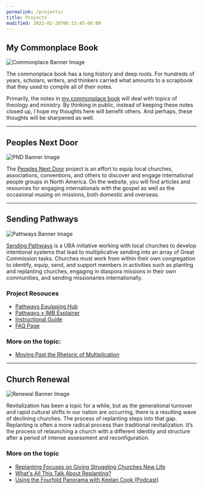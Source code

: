 ```yaml
---
permalink: /projects/
title: Projects
modified: 2021-02-26T06:15:45-06:00
---
```


## My Commonplace Book

![Commonplace Banner Image](https://i.imgur.com/BzZOtqw.png)

The commonplace book has a long history and deep roots. For hundreds of years, scholars, writers, and thinkers carried what amounts to a scrapbook that they used to compile all of their notes.

Primarily, the notes in [my commonplace book](https://commonplace.ml) will deal with topics of theology and ministry. By thinking in public, instead of keeping these notes closed up, I hope my thoughts here will benefit others. And perhaps, these thoughts will be sharpened as well.

---
## Peoples Next Door

![PND Banner Image](https://i.imgur.com/qkWO4qa.png)

The [Peoples Next Door](https://keelancook.com) project is an effort to equip local churches, associations, conventions, and others to discover and engage international people groups in North America. On the website, you will find articles and resources for engaging internationals with the gospel as well as the occasional musing on missions, both domestic and overseas.

---

## Sending Pathways

![Pathways Banner Image](https://i.imgur.com/6GVT5WT.png)

[Sending Pathways](https://ubahouston.org/pathways) is a UBA initiative working with local churches to develop intentional systems that lead to multiplicative sending into an array of Great Commission tasks. Churches must work from within their own congregation to identify, equip, send, and support members in activities such as planting and replanting churches, engaging in diaspora missions in their own communities, and sending missionaries internationally.

### Project Resouces
* [Pathways Equipping Hub](https://pathways.ml)
* [Pathways » IMB Explainer](/2020/12/14/pathways-imb.md/)
* [Instructional Guide](/docs/pathways-imb-instructional-guide/)
* [FAQ Page](/docs/pathways-imb-faq/)

### More on the topic:
* [Moving Past the Rhetoric of Multiplication](https://www.sendinstitute.org/moving-past-the-rhetoric-of-multiplication/)

---

## Church Renewal

![Renewal Banner Image](https://i.imgur.com/YmOtly9.png)

Revitalization has been a topic for a while, but as the generational turnover and rapid cultural shifts in our nation are occurring, there is a resulting wave of declining churches. The process of replanting steps into that gap. Replanting is often a more radical process than traditional revitalization. It’s the process of relaunching a church with a different identity and structure after a period of intense assessment and reconfiguration. 

### More on the topic
* [Replanting Focuses on Giving Struggling Churches New Life](https://www.baptiststandard.com/news/texas/replanting-focuses-on-giving-struggling-churches-new-life/)
* [What's All This Talk About Replanting?](https://www.ubahouston.org/blog/2019/1/10/what-is-all-this-talk-about-replanting)
* [Using the Fourfold Panorama with Keelan Cook (Podcast)](https://replantbootcamp.com/podcast/ep23/)


<!--stackedit_data:
eyJoaXN0b3J5IjpbNzczMzk5NzUwLDE4MDk2MjM3NywtMTMwMz
I1NTk4MCwtNzQ2NTIzMzA1LDE3OTgyODQ2NzddfQ==
-->